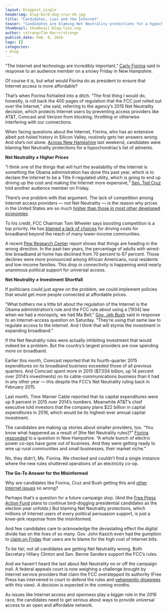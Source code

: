 ```yaml
---
layout: blogpost_single
headerimg: blog-bird-dog-cruz-nh.jpg
title: "Candidates, Lies and the Internet"
teaser: "Candidates are blaming Net Neutrality protections for a hypochondriac's list of ailments."
thumbnail: thumbnail-blog-lies.svg
author: <strong>Tim Karr</strong>
publish_date: Feb. 9, 2016
tags: []
categories:
- blog
---
```

“The Internet and technology are incredibly important,” [Carly Fiorina](https://www.youtube.com/watch?v=khX9VbIFB9A&feature=youtu.be) said in response to an audience member on a snowy Friday in New Hampshire. 

Of course it is, but what would Fiorina do as president to ensure that Internet access is more affordable?

That’s when Fiorina fishtailed into a ditch. “The first thing I would do, honestly, is roll back the 400 pages of regulation that the FCC just rolled out over the Internet,” she said, referring to the agency’s 2015 Net Neutrality decision, which protects Internet users by preventing access providers like AT&T, Comcast and Verizon from blocking, throttling or otherwise interfering with our connections. 

When facing questions about the Internet, Fiorina, who has an extensive albeit pot-holed history in Silicon Valley, routinely gets her answers wrong. And she’s not alone. [Across New Hampshire](https://storify.com/timkarr/bird-dogging-for-the-internet) last weekend, candidates were blaming Net Neutrality protections for a hypochondriac’s list of ailments. 

**Net Neutrality ≠ Higher Prices** 

“I think one of the things that will hurt the availability of the Internet is something the Obama administration has done this past year, which is to declare the Internet to be a Title II-regulated utility, which is going to end up driving up the cost and making the Internet more expensive,“ [Sen. Ted Cruz](https://www.youtube.com/watch?v=33dB5JKbiAw&feature=youtu.be) told another audience member on Friday.

There’s one problem with that argument. The lack of competition among Internet access providers — not Net Neutrality — is the reason why prices in the United States are so much [higher than those in most other developed economies](http://www.theverge.com/2015/4/1/8321437/maps-show-why-internet-is-more-expensive-us-europe-competition). 

To his credit, FCC Chairman Tom Wheeler says boosting competition is a top priority. He has [blamed a lack of choices](http://arstechnica.com/business/2014/09/most-of-the-us-has-no-broadband-competition-at-25mbps-fcc-chair-says/) for driving costs for broadband beyond the reach of many lower-income communities.

A recent [Pew Research Center](http://www.pewinternet.org/2015/12/21/home-broadband-2015/) report shows that things are heading in the wrong direction. In the past two years, the percentage of adults with wired-line broadband at home has declined from 70 percent to 67 percent. Those declines were more pronounced among African Americans, rural residents and low-income families. This drop in connectivity is happening amid nearly unanimous political support for universal access.

**Net Neutrality ≠ Investment Shortfall**

If politicians could just agree on the problem, we could implement policies that would get more people connected at affordable prices.

“What bothers me a little bit about the regulation of the Internet is the Obama administration’s rule and the FCC rule about using a [1934] law when we had a monopoly, we had Ma Bell,” [Gov. Jeb Bush](https://www.youtube.com/watch?v=aDcWyyctN9U&feature=youtu.be) said in response to an Internet-access question on Saturday. “They’re using that same law to regulate access to the Internet. And I think that will stymie the investment in expanding broadband.” 

If the Net Neutrality rules were actually inhibiting investment that would indeed be a problem. But the country’s largest providers are now spending more on broadband. 

Earlier this month, Comcast reported that its fourth-quarter 2015 expenditures on its broadband business exceeded those of all previous quarters. And Comcast spent more in 2015 ($7.034 billion, up 14 percent over 2014’s investments) on its cable-communications business than it had in any other year — this despite the FCC’s Net Neutrality ruling back in February 2015.

Last month, Time Warner Cable reported that its capital expenditures were up 9 percent in 2015 over 2014’s numbers. Meanwhile AT&T’s chief executive told investors that the company plans $22 billion in capital expenditures in 2016, which would be its highest-ever annual capital investment.

The candidates are making up stories about smaller providers, too. “You know what happened as a result of [the Net Neutrality rules]?” [Fiorina responded](https://www.youtube.com/watch?v=khX9VbIFB9A&feature=youtu.be) to a question in New Hampshire. “A whole bunch of electric power co-ops have gone out of business. And they were getting ready to wire up rural communities and small businesses, their market niche.”

No, they didn’t, Ms. Fiorina. We checked and couldn’t find a single instance where the new rules shuttered operations of an electricity co-op. 

**The Go-To Answer for the Misinformed**

Why are candidates like Fiorina, Cruz and Bush getting this and [other Internet issues](https://internet2016.net/blog/candidates-internet-fact-check.html) so wrong? 

Perhaps that’s a question for a future campaign stop. (And the [Free Press Action Fund](http://www.internet2016.net) plans to continue bird-dogging presidential candidates as the election year unfolds.) But blaming Net Neutrality protections, which millions of Internet users of every political persuasion support, is just a knee-jerk response from the misinformed.   

And few candidates care to acknowledge the devastating effect the digital divide has on the lives of so many. Gov. John Kasich even had the gumption to [claim on Friday](https://youtu.be/gdLQ-MjrezM) that users are to blame for the high cost of Internet bills. 

To be fair, not all candidates are getting Net Neutrality wrong. Both Secretary Hillary Clinton and Sen. Bernie Sanders support the FCC’s rules. 

And we haven't heard the last about Net Neutrality on or off the campaign trail. A federal appeals court is now weighing a challenge brought by Internet service providers that claim the FCC overstepped its authority (Free Press has intervened in court to defend the rules and [vehemently disagrees](http://www.freepress.net/press-release/107237/open-internet-champions-make-case-net-neutrality-us-court-appeals) with this view). A decision is expected in the coming months. 

As issues like Internet access and openness play a bigger role in the 2016 race, the candidates need to get serious about ways to provide universal access to an open and affordable network.
